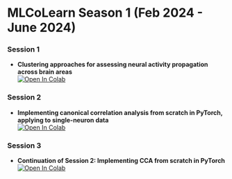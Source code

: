 # MLCoLearn Season 1 (Feb 2024 - June 2024)

### Session 1
- **Clustering approaches for assessing neural activity propagation across brain areas** <br> [![Open In Colab](https://colab.research.google.com/assets/colab-badge.svg)](https://colab.research.google.com/github/mlcolearn/mlcolearn-meetup-season1/blob/main/session1/clustering_neural_activity.ipynb)

### Session 2
- **Implementing canonical correlation analysis from scratch in PyTorch, applying to single-neuron data** <br> [![Open In Colab](https://colab.research.google.com/assets/colab-badge.svg)](https://colab.research.google.com/github/mlcolearn/mlcolearn-meetup-season1/blob/main/session2_cca/CCA_in_pytorch.ipynb)

### Session 3
- **Continuation of Session 2: Implementing CCA from scratch in PyTorch** <br> [![Open In Colab](https://colab.research.google.com/assets/colab-badge.svg)](https://colab.research.google.com/github/mlcolearn/mlcolearn-meetup-season1/blob/main/session3_cca/CCA_in_pytorch.ipynb)
